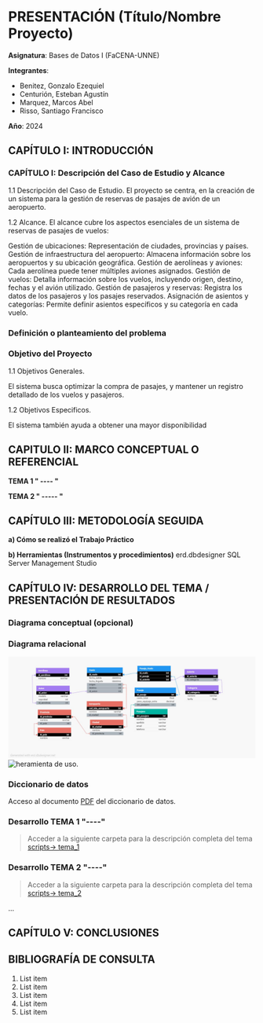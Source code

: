 # PRESENTACIÓN (Título/Nombre Proyecto)

**Asignatura**: Bases de Datos I (FaCENA-UNNE)

**Integrantes**:
- Benitez, Gonzalo Ezequiel
- Centurión, Esteban Agustín
- Marquez, Marcos Abel
- Risso, Santiago Francisco

**Año**: 2024

## CAPÍTULO I: INTRODUCCIÓN

### CAPÍTULO I: Descripción del Caso de Estudio y Alcance
1.1 Descripción del Caso de Estudio.
El proyecto se centra, en la creación de un sistema para la gestión de reservas de pasajes de avión de un aeropuerto.

1.2 Alcance.
El alcance cubre los aspectos esenciales de un sistema de reservas de pasajes de vuelos:

 Gestión de ubicaciones: Representación de ciudades, provincias y países.
 Gestión de infraestructura del aeropuerto: Almacena información sobre los aeropuertos y su 
 ubicación geográfica.
 Gestión de aerolíneas y aviones: Cada aerolínea puede tener múltiples aviones asignados.
 Gestión de vuelos: Detalla información sobre los vuelos, incluyendo origen, destino, fechas y el 
 avión utilizado.
 Gestión de pasajeros y reservas: Registra los datos de los pasajeros y los pasajes reservados.
 Asignación de asientos y categorías: Permite definir asientos específicos y su categoría en cada 
 vuelo.

### Definición o planteamiento del problema


### Objetivo del Proyecto

1.1 Objetivos Generales.

El sistema busca optimizar la compra de pasajes, y mantener un registro detallado de los vuelos y pasajeros.

1.2 Objetivos Especificos.

El sistema también ayuda a obtener una mayor disponibilidad 

## CAPITULO II: MARCO CONCEPTUAL O REFERENCIAL

**TEMA 1 " ---- "** 



**TEMA 2 " ----- "** 




## CAPÍTULO III: METODOLOGÍA SEGUIDA 



 **a) Cómo se realizó el Trabajo Práctico**


 **b) Herramientas (Instrumentos y procedimientos)**
       erd.dbdesigner
       SQL Server Management Studio
      

## CAPÍTULO IV: DESARROLLO DEL TEMA / PRESENTACIÓN DE RESULTADOS 

### Diagrama conceptual (opcional)

### Diagrama relacional
![diagrama_relacional](https://github.com/SFRisso/BD1-Comision_3-Grupo_3/blob/main/doc/modelo_relacional_pasaje_aviones.jpeg)
![heramienta de uso](https://erd.dbdesigner.net/designer/schema/1727543819-pasajes-de-aviones).

### Diccionario de datos

Acceso al documento [PDF](doc/diccionario_datos.pdf) del diccionario de datos.


### Desarrollo TEMA 1 "----"


> Acceder a la siguiente carpeta para la descripción completa del tema [scripts-> tema_1](script/tema01_nombre_tema)

### Desarrollo TEMA 2 "----"


> Acceder a la siguiente carpeta para la descripción completa del tema [scripts-> tema_2](script/tema02_nombre_tema)

... 


## CAPÍTULO V: CONCLUSIONES


## BIBLIOGRAFÍA DE CONSULTA

 1. List item
 2. List item
 3. List item
 4. List item
 5. List item

